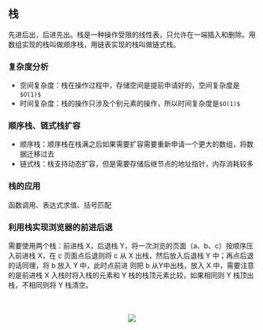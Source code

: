 ## 栈
先进后出，后进先出。栈是一种操作受限的线性表，只允许在一端插入和删除。用数组实现的栈叫做顺序栈，用链表实现的栈叫做链式栈。
### 复杂度分析
- 空间复杂度：栈在操作过程中，存储空间是提前申请好的，空间复杂度是`$O(1)$`
- 时间复杂度：栈的操作只涉及个别元素的操作，所以时间复杂度是`$O(1)$`
### 顺序栈、链式栈扩容
- 顺序栈：顺序栈在栈满之后如果需要扩容需要重新申请一个更大的数组，将数据迁移过去
- 链式栈：栈支持动态扩容，但是需要存储后继节点的地址指针，内存消耗较多
### 栈的应用
函数调用、表达式求值、括号匹配
### 利用栈实现浏览器的前进后退
需要使用两个栈：前进栈 X，后退栈 Y，将一次浏览的页面（a、b、c）按顺序压入前进栈 X，在 c 页面点后退则将 c
 从 X 出栈，然后放入后退栈 Y 中；再点后退的话同理，将 b 放入 Y 中，此时点前进 则把 b 从Y中出栈，放入 X 中，需要注意的是前进栈 X 入栈时将入栈的元素和 Y 栈的栈顶元素比较，如果相同则 Y 栈顶出栈，不相同则将 Y 栈清空。
<div style="text-align:center;margin-top:50px;margin-bottom:50px;">
    <img src="https://note.youdao.com/yws/api/personal/file/C2C6FCFDC10942B6A3532E6F0928E455?method=download&shareKey=c554dacfc5193c29d4b35682aa1226d9" />
</div>